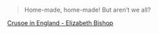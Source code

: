 > Home-made, home-made! But aren’t we all?

[Crusoe in England - Elizabeth Bishop](https://poetryarchive.org/poem/crusoe-england/)
